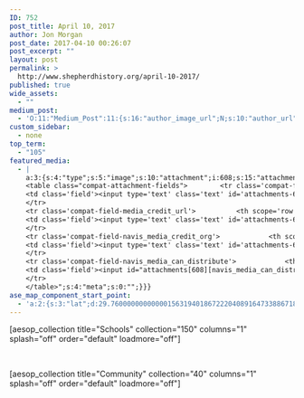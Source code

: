 ```yaml
---
ID: 752
post_title: April 10, 2017
author: Jon Morgan
post_date: 2017-04-10 00:26:07
post_excerpt: ""
layout: post
permalink: >
  http://www.shepherdhistory.org/april-10-2017/
published: true
wide_assets:
  - ""
medium_post:
  - 'O:11:"Medium_Post":11:{s:16:"author_image_url";N;s:10:"author_url";N;s:11:"byline_name";N;s:12:"byline_email";N;s:10:"cross_link";s:2:"no";s:2:"id";N;s:21:"follower_notification";s:3:"yes";s:7:"license";s:19:"all-rights-reserved";s:14:"publication_id";s:12:"881fb60cdbf3";s:6:"status";s:4:"none";s:3:"url";N;}'
custom_sidebar:
  - none
top_term:
  - "105"
featured_media:
  - |
    a:3:{s:4:"type";s:5:"image";s:10:"attachment";i:608;s:15:"attachment_data";a:33:{s:2:"id";i:608;s:5:"title";s:3:"130";s:8:"filename";s:7:"130.jpg";s:3:"url";s:65:"http://www.shepherdhistory.org/wp-content/uploads/2017/03/130.jpg";s:4:"link";s:81:"http://www.shepherdhistory.org/the-shepherd-journal-march-22-2017/attachment/130/";s:3:"alt";s:0:"";s:6:"author";s:1:"1";s:11:"description";s:0:"";s:7:"caption";s:0:"";s:4:"name";s:3:"130";s:6:"status";s:7:"inherit";s:10:"uploadedTo";i:603;s:4:"date";i:1490239444000;s:8:"modified";i:1490239446000;s:9:"menuOrder";i:0;s:4:"mime";s:10:"image/jpeg";s:4:"type";s:5:"image";s:7:"subtype";s:4:"jpeg";s:4:"icon";s:67:"http://www.shepherdhistory.org/wp-includes/images/media/default.png";s:13:"dateFormatted";s:14:"March 23, 2017";s:6:"nonces";a:3:{s:6:"update";s:10:"6b015030b6";s:6:"delete";s:10:"b0deb2f9fa";s:4:"edit";s:10:"3d411e00f8";}s:8:"editLink";s:69:"http://www.shepherdhistory.org/wp-admin/post.php?post=608&action=edit";s:4:"meta";b:0;s:10:"authorName";s:10:"Jon Morgan";s:14:"uploadedToLink";s:69:"http://www.shepherdhistory.org/wp-admin/post.php?post=603&action=edit";s:15:"uploadedToTitle";s:37:"The Shepherd Journal - March 22, 2017";s:15:"filesizeInBytes";i:211038;s:21:"filesizeHumanReadable";s:6:"206 KB";s:6:"height";i:683;s:5:"width";i:1024;s:11:"orientation";s:9:"landscape";s:5:"sizes";a:4:{s:9:"thumbnail";a:4:{s:6:"height";i:140;s:5:"width";i:140;s:3:"url";s:73:"http://www.shepherdhistory.org/wp-content/uploads/2017/03/130-140x140.jpg";s:11:"orientation";s:9:"landscape";}s:6:"medium";a:4:{s:6:"height";i:224;s:5:"width";i:336;s:3:"url";s:73:"http://www.shepherdhistory.org/wp-content/uploads/2017/03/130-336x224.jpg";s:11:"orientation";s:9:"landscape";}s:5:"large";a:4:{s:6:"height";i:514;s:5:"width";i:771;s:3:"url";s:73:"http://www.shepherdhistory.org/wp-content/uploads/2017/03/130-771x514.jpg";s:11:"orientation";s:9:"landscape";}s:4:"full";a:4:{s:3:"url";s:65:"http://www.shepherdhistory.org/wp-content/uploads/2017/03/130.jpg";s:6:"height";i:683;s:5:"width";i:1024;s:11:"orientation";s:9:"landscape";}}s:6:"compat";a:2:{s:4:"item";s:1710:"<input type="hidden" name="attachments[608][menu_order]" value="0" /><p class="media-types media-types-required-info">Required fields are marked <span class="required">*</span></p>
    <table class="compat-attachment-fields">		<tr class='compat-field-media_credit'>			<th scope='row' class='label'><label for='attachments-608-media_credit'><span class='alignleft'>Credit</span><br class='clear' /></label></th>
    <td class='field'><input type='text' class='text' id='attachments-608-media_credit' name='attachments[608][media_credit]' value=''  /></td>
    </tr>
    <tr class='compat-field-media_credit_url'>			<th scope='row' class='label'><label for='attachments-608-media_credit_url'><span class='alignleft'>Credit URL</span><br class='clear' /></label></th>
    <td class='field'><input type='text' class='text' id='attachments-608-media_credit_url' name='attachments[608][media_credit_url]' value=''  /></td>
    </tr>
    <tr class='compat-field-navis_media_credit_org'>			<th scope='row' class='label'><label for='attachments-608-navis_media_credit_org'><span class='alignleft'>Organization</span><br class='clear' /></label></th>
    <td class='field'><input type='text' class='text' id='attachments-608-navis_media_credit_org' name='attachments[608][navis_media_credit_org]' value=''  /></td>
    </tr>
    <tr class='compat-field-navis_media_can_distribute'>			<th scope='row' class='label'><label for='attachments-608-navis_media_can_distribute'><span class='alignleft'>Can<br />distribute?</span><br class='clear' /></label></th>
    <td class='field'><input id="attachments[608][navis_media_can_distribute]" name="attachments[608][navis_media_can_distribute]" type="checkbox" value="1"  /></td>
    </tr>
    </table>";s:4:"meta";s:0:"";}}}
ase_map_component_start_point:
  - 'a:2:{s:3:"lat";d:29.760000000000001563194018672220408916473388671875;s:3:"lng";d:-95.3799999999999954525264911353588104248046875;}'
---
```

[aesop_collection title="Schools" collection="150" columns="1" splash="off" order="default" loadmore="off"]

&nbsp;

[aesop_collection title="Community" collection="40" columns="1" splash="off" order="default" loadmore="off"]